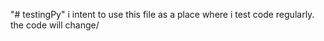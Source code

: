 "# testingPy" 
i intent to use this file as a place where i test code regularly. 
the code will change/
